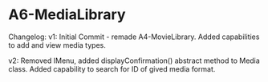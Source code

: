 # A6-MediaLibrary

Changelog:
v1: Initial Commit - remade A4-MovieLibrary. Added capabilities to add and view media types. 

v2: Removed IMenu, added displayConfirmation() abstract method to Media class. Added capability to search for ID of gived media format. 

